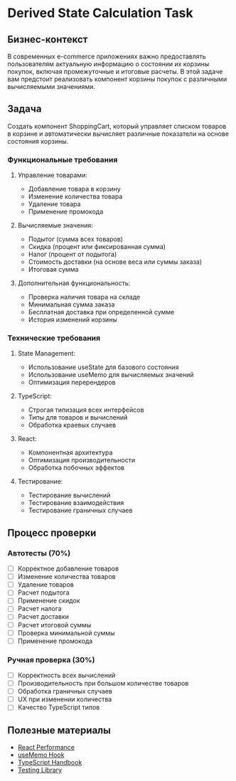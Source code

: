 # Derived State Calculation Task

## Бизнес-контекст
В современных e-commerce приложениях важно предоставлять пользователям актуальную информацию о состоянии их корзины покупок, включая промежуточные и итоговые расчеты. В этой задаче вам предстоит реализовать компонент корзины покупок с различными вычисляемыми значениями.

## Задача
Создать компонент ShoppingCart, который управляет списком товаров в корзине и автоматически вычисляет различные показатели на основе состояния корзины.

### Функциональные требования

1. Управление товарами:
   - Добавление товара в корзину
   - Изменение количества товара
   - Удаление товара
   - Применение промокода

2. Вычисляемые значения:
   - Подытог (сумма всех товаров)
   - Скидка (процент или фиксированная сумма)
   - Налог (процент от подытога)
   - Стоимость доставки (на основе веса или суммы заказа)
   - Итоговая сумма

3. Дополнительная функциональность:
   - Проверка наличия товара на складе
   - Минимальная сумма заказа
   - Бесплатная доставка при определенной сумме
   - История изменений корзины

### Технические требования

1. State Management:
   - Использование useState для базового состояния
   - Использование useMemo для вычисляемых значений
   - Оптимизация перерендеров

2. TypeScript:
   - Строгая типизация всех интерфейсов
   - Типы для товаров и вычислений
   - Обработка краевых случаев

3. React:
   - Компонентная архитектура
   - Оптимизация производительности
   - Обработка побочных эффектов

4. Тестирование:
   - Тестирование вычислений
   - Тестирование взаимодействия
   - Тестирование граничных случаев

## Процесс проверки

### Автотесты (70%)
- [ ] Корректное добавление товаров
- [ ] Изменение количества товаров
- [ ] Удаление товаров
- [ ] Расчет подытога
- [ ] Применение скидок
- [ ] Расчет налога
- [ ] Расчет доставки
- [ ] Расчет итоговой суммы
- [ ] Проверка минимальной суммы
- [ ] Применение промокода

### Ручная проверка (30%)
- [ ] Корректность всех вычислений
- [ ] Производительность при большом количестве товаров
- [ ] Обработка граничных случаев
- [ ] UX при изменении количества
- [ ] Качество TypeScript типов

## Полезные материалы
- [React Performance](https://react.dev/learn/render-and-commit)
- [useMemo Hook](https://react.dev/reference/react/useMemo)
- [TypeScript Handbook](https://www.typescriptlang.org/docs/handbook/intro.html)
- [Testing Library](https://testing-library.com/docs/react-testing-library/intro/)
